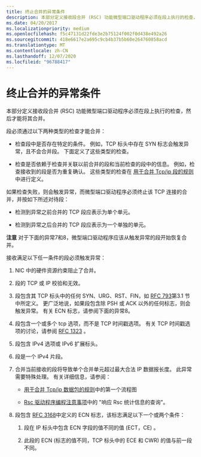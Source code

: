 ```yaml
---
title: 终止合并的异常条件
description: 本部分定义接收段合并 (RSC) 功能微型端口驱动程序必须在段上执行的检查，然后才能将其合并。
ms.date: 04/20/2017
ms.localizationpriority: medium
ms.openlocfilehash: f5c47131d22fde3e2b75124f002f0d438e492a26
ms.sourcegitcommit: 418e6617e2a695c9cb4b37b5b60e264760858acd
ms.translationtype: MT
ms.contentlocale: zh-CN
ms.lasthandoff: 12/07/2020
ms.locfileid: "96788417"
---
```

# <a name="exception-conditions-that-terminate-coalescing"></a>终止合并的异常条件


本部分定义接收段合并 (RSC) 功能微型端口驱动程序必须在段上执行的检查，然后才能将其合并。

段必须通过以下两种类型的检查才能合并：

-   检查段中是否存在特定的条件。 例如，TCP 标头中存在 SYN 标志会触发异常，且不会合并段。 下面定义了这些类型的检查。

-   检查是否依赖于检查并关联以前合并的段和当前检查的段中的信息。 例如，检查接收到的段是否为重复确认。 这些类型的检查在 [用于合并 Tcp/ip 段的规则](rules-for-coalescing-tcp-ip-packets.md)中进行定义。

如果检查失败，则会触发异常，而微型端口驱动程序必须终止该 TCP 连接的合并，并按如下所述对待段：

-   检测到异常之前合并的 TCP 段应表示为单个单元。

-   检测到异常之后合并的 TCP 段应表示为一个单独的单元。

**注意**  对于下面的异常7和8，微型端口驱动程序应该从触发异常的段开始恢复合并。

 

接收满足以下任一条件的段必须触发异常：

1.  NIC 中的硬件资源约束阻止了合并。

2.  段的 TCP 或 IP 校验和无效。

3.  段包含其 TCP 标头中的任何 SYN、URG、RST、FIN，如 [RFC 793](https://www.ietf.org/rfc/rfc793.txt)第3.1 节中所定义。 更广泛地说，如果段包含除 PSH 或 ACK 以外的任何标志，则会触发异常。 有关 ECN 标志，请参阅下面的异常8。

4.  段包含一个或多个 tcp 选项，而不是 TCP 时间戳选项。 有关 TCP 时间戳选项的讨论，请参阅 [RFC 1323](https://www.ietf.org/rfc/rfc1323.txt) 。

5.  段包含 IPv4 选项或 IPv6 扩展标头。

6.  段是一个 IPv4 片段。

7.  合并当前接收的段将导致单个合并单元超过最大合法 IP 数据报长度。 此异常需要特殊处理。 有关详细信息，请参阅：

    -   [用于合并 Tcp/ip 数据包的规则](rules-for-coalescing-tcp-ip-packets.md)中的第一个流程图

    -   [Rsc 驱动程序编程注意事项](programming-considerations-for-rsc-drivers.md)中的 "响应 Rsc 统计信息的查询"。

8.  段包含 [RFC 3168](https://www.ietf.org/rfc/rfc3168.txt)中定义的 ECN 标志，该标志满足以下一个或两个条件：

    1.  段在 IP 标头中包含 ECN 字段的值不同的值 (ECT，CE) 。

    2.  此段的 ECN (标志的值不同，TCP 标头中的 ECE 和 CWR) 的值与前一段不同。

 

 





